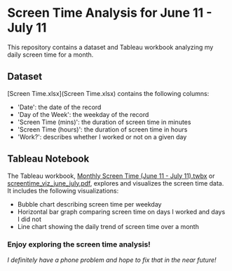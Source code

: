 # Screen Time Analysis for June 11 - July 11

This repository contains a dataset and Tableau workbook analyzing my daily screen time for a month.

## Dataset

[Screen Time.xlsx](Screen Time.xlsx) contains the following columns:
- 'Date': the date of the record
- 'Day of the Week': the weekday of the record
- 'Screen Time (mins)': the duration of screen time in minutes
- 'Screen Time (hours)': the duration of screen time in hours
- 'Work?': describes whether I worked or not on a given day

## Tableau Notebook

The Tableau workbook, [Monthly Screen Time (June 11 - July 11).twbx](https://public.tableau.com/views/MonthlyScreenTimeJune11-July11/Dashboard1?:language=en-US&:display_count=n&:origin=viz_share_link) or [screentime_viz_june_july.pdf](screentime_viz_june_july.pdf), explores and visualizes the screen time data. It includes the following visualizations:
- Bubble chart describing screen time per weekday
- Horizontal bar graph comparing screen time on days I worked and days I did not
- Line chart showing the daily trend of screen time over a month


### Enjoy exploring the screen time analysis!

 _I definitely have a phone problem and hope to fix that in the near future!_
